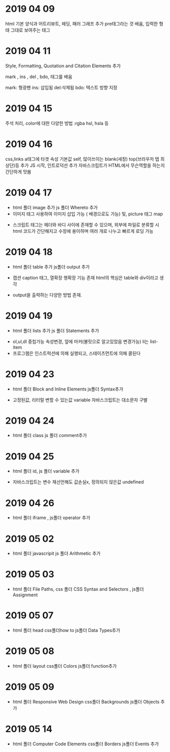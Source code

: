 # 2019 04 09
html 기본 양식과 어트리뷰트, 헤딩, 패러 그래프 추가
pre태그라는 것 배움, 입력한 형태 그대로 보여주는 태그 <br>

# 2019 04 11
Style, Formatting, Quotation and Citation Elements 추가

mark , ins , del , bdo, 태그를 배움

mark: 형광펜 ins: 삽입됨 del:삭제됨 bdo: 텍스트 방향 지정

# 2019 04 15
주석 처리, color에 대한 다양한 방법 :rgba hsl, hsla 등

# 2019 04 16
css,links a태그에 타겟 속성 기본값 self, 많이쓰이는 blank(새창) top(브라우저 탭 최상단)등 추가
JS 시작, 인트로덕션 추가 자바스크립트가 HTML에서 무슨역할을 하는지 간단하게 맛봄

# 2019 04 17
- html 폴더 image 추가 js 폴더 Whereto 추가
- 이미지 태그 사용하여 이미지 삽입 가능 ( 배경으로도 가능) 및, picture 태그 map
+ 스크립트 태그는 헤더와 바디 사이에 존재할 수 있으며, 외부에 파일로 분류할 시 html 코드가 간단해지고 수정에 용이하며 여러 개로 나누고 빠르게 로딩 가능

# 2019 04 18
- html 폴더 table 추가 js폴더 output 추가

+ 캡션 caption 태그, 열확장 행확장 기능 존재 html의 핵심은 table와 div이라고 생각
- output을 출력하는 다양한 방법 존재. 

# 2019 04 19
- html 폴더 lists 추가 js 폴더 Statements 추가
 
+ ol,ul,dl 중첩가능 속성변경, 앞에 마커(불릿으로 알고있었음 변경가능) li는 list-item  
+ 프로그램은 인스트럭션에 의해 실행되고, 스테이츠먼트에 의해 콜된다

# 2019 04 23
- html 폴더 Block and Inline Elements js폴더 Syntax추가
+ 고정된값, 리터럴 변할 수 있는값 variable 자바스크립트는 대소문자 구별
# 2019 04 24
- html 폴더 class js 폴더 comment추가
# 2019 04 25
- html 폴더 id, js 폴더 variable 추가
+ 자바스크립트는 변수 재선언해도 값손실x, 정의되지 않은값 undefined
# 2019 04 26
- html 폴더 iframe , js폴더 operator 추가
# 2019 05 02
- html 폴더 javascripit js 폴더 Arithmetic 추가
# 2019 05 03
- html 폴더 File Paths, css 폴더 CSS Syntax and Selectors , js폴더 Assignment 
# 2019 05 07
- html 폴더 head css폴더how to js폴더 Data Types추가
# 2019 05 08
- html 폴더 layout css폴더 Colors js폴더 function추가
# 2019 05 09
- html 폴더 Responsive Web Design css폴더 Backgrounds js폴더 Objects 추가
# 2019 05 14
- html 폴더 Computer Code Elements css폴더 Borders js폴더 Events 추가


